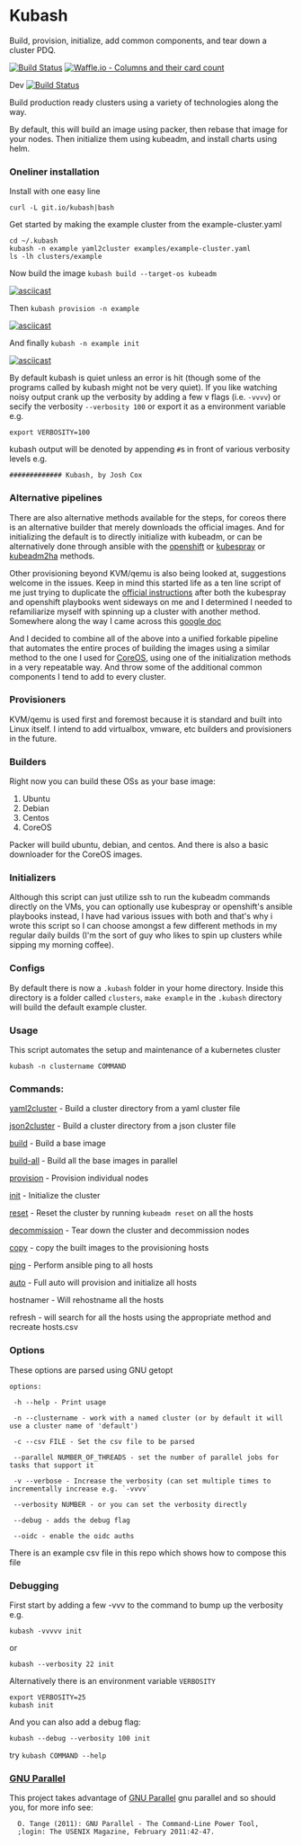 # Kubash

Build, provision, initialize, add common components, and tear down a cluster PDQ.

[![Build Status](https://travis-ci.org/kubash/kubash.svg?branch=master)](https://travis-ci.org/kubash/kubash)
[![Waffle.io - Columns and their card count](https://badge.waffle.io/joshuacox/kubash.svg?columns=all)](https://waffle.io/joshuacox/kubash)

Dev [![Build Status](https://travis-ci.org/joshuacox/kubash.svg?branch=master)](https://travis-ci.org/joshuacox/kubash)

Build production ready clusters using a variety of technologies along the way.

By default, this will build an image using packer, then rebase that image for your nodes.
Then initialize them using kubeadm, and install charts using helm.

### Oneliner installation

Install with one easy line

```
curl -L git.io/kubash|bash
```

Get started by making the example cluster from the example-cluster.yaml

```
cd ~/.kubash
kubash -n example yaml2cluster examples/example-cluster.yaml
ls -lh clusters/example
```

Now build the image `kubash build --target-os kubeadm`

[![asciicast](https://asciinema.org/a/164070.png)](https://asciinema.org/a/164070)

Then `kubash provision -n example`

[![asciicast](https://asciinema.org/a/164071.png)](https://asciinema.org/a/164071)

And finally `kubash -n example init`

[![asciicast](https://asciinema.org/a/164079.png)](https://asciinema.org/a/164079)

By default kubash is quiet unless an error is hit (though some of the
programs called by kubash might not be very quiet).  If you like
watching noisy output crank up the verbosity by adding a few v flags
(i.e. `-vvvv`) or secify the verbosity `--verbosity 100` or export it as
a environment variable e.g.

```
export VERBOSITY=100
```

kubash output will be denoted by appending `#`s in front of various
verbosity levels e.g.

```
############# Kubash, by Josh Cox
```

### Alternative pipelines

There are also alternative methods available for the steps,
for coreos there is an alternative builder that merely downloads the official images.
And for initializing the default is to directly initialize with kubeadm,
or can be alternatively done through ansible with the 
[openshift](http://openebs.readthedocs.io/en/latest/install/openshift.html)
or [kubespray](https://kubespray.io/)
or [kubeadm2ha](https://github.com/mbert/kubeadm2ha)
methods.

Other provisioning beyond KVM/qemu is also being looked at, suggestions welcome in the issues.
Keep in mind this started life as a ten line script of me just trying to duplicate the
[official instructions](https://kubernetes.io/docs/setup/independent/create-cluster-kubeadm/)
after both the kubespray and openshift playbooks
went sideways on me and I determined I needed to 
refamiliarize myself with spinning up a cluster with another method.
Somewhere along the way I came across this
[google doc](https://docs.google.com/document/d/1rEMFuHo3rBJfFapKBInjCqm2d7xGkXzh0FpFO0cRuqg/edit#)

And I decided to combine all of the above into a unified forkable pipeline that automates the entire proces
of building the images using a similar method to the one I used for [CoreOS](https://github.com/joshuacox/mkCoreOS),
using one of the initialization methods in a very repeatable way.
And throw some of the additional common components I tend to add to every cluster.

### Provisioners

KVM/qemu is used first and foremost because it is standard and built into Linux itself.
I intend to add virtualbox, vmware, etc builders and provisioners in the future.

### Builders

Right now you can build these OSs as your base image:

1. Ubuntu
1. Debian
1. Centos
1. CoreOS

Packer will build ubuntu, debian, and centos. And
there is also a basic downloader for the CoreOS images.

### Initializers

Although this script can just utilize ssh to run the kubeadm commands directly on the VMs,
you can optionally use kubespray or openshift's ansible playbooks instead,
I have had various issues with both and that's why i wrote this script so I can choose amongst a 
few different methods in my regular daily builds 
(I'm the sort of guy who likes to spin up clusters while sipping my morning coffee).

### Configs

By default there is now a `.kubash` folder in your home directory.  Inside this directory is a folder called `clusters`, `make example` in the `.kubash` directory will build the default example cluster.

### Usage

This script automates the setup and maintenance of a kubernetes cluster

```
kubash -n clustername COMMAND
```

### Commands:

[yaml2cluster](./docs/yaml2cluster.md) - Build a cluster directory from a yaml cluster file

[json2cluster](./docs/yaml2cluster.md) - Build a cluster directory from a json cluster file

[build](./docs/build.md) - Build a base image

[build-all](./docs/build.md) - Build all the base images in parallel

[provision](./docs/provision.md) - Provision individual nodes

[init](./docs/init.md) - Initialize the cluster

[reset](./docs/reset.md) - Reset the cluster by running `kubeadm reset` on all the hosts

[decommission](./docs/decommission.md) - Tear down the cluster and decommission nodes

[copy](./docs/copy.md) - copy the built images to the provisioning hosts

[ping](./docs/ping.md) - Perform ansible ping to all hosts

[auto](./docs/auto.md) - Full auto will provision and initialize all hosts

hostnamer - Will rehostname all the hosts

refresh - will search for all the hosts using the appropriate method and recreate hosts.csv

### Options

These options are parsed using GNU getopt

```
options:

 -h --help - Print usage

 -n --clustername - work with a named cluster (or by default it will use a cluster name of 'default')

 -c --csv FILE - Set the csv file to be parsed

 --parallel NUMBER_OF_THREADS - set the number of parallel jobs for tasks that support it

 -v --verbose - Increase the verbosity (can set multiple times to incrementally increase e.g. `-vvvv`

 --verbosity NUMBER - or you can set the verbosity directly

 --debug - adds the debug flag

 --oidc - enable the oidc auths
```

There is an example csv file in this repo which shows how to compose this file

### Debugging

First start by adding a few -vvv to the command to bump up the verbosity e.g.

```
kubash -vvvvv init
```

or

```
kubash --verbosity 22 init
```

Alternatively there is an environment variable `VERBOSITY`

```
export VERBOSITY=25
kubash init
```

And you can also add a debug flag:

```
kubash --debug --verbosity 100 init
```


try `kubash COMMAND --help`

### [GNU Parallel](https://www.gnu.org/software/parallel/)

This project takes advantage of [GNU Parallel](https://www.gnu.org/software/parallel/) gnu parallel and so should you, for more info see:

```
  O. Tange (2011): GNU Parallel - The Command-Line Power Tool,                                                                                                                                                     
  ;login: The USENIX Magazine, February 2011:42-47.                                                                                                                                                                
                                                       
```
